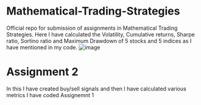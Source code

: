 # Mathematical-Trading-Strategies
Official repo for submission of assignments in Mathematical Trading Strategies.
Here I have calculated the Volatility, Cumulative returns, Sharpe ratio, Sortino ratio and Maximum Drawdown of 5 stocks and 5 indices as I have mentioned in my code.
![image](https://github.com/FirySnehasis/Mathematical-Trading-Strategies/assets/98053431/6ced4a9c-b669-4582-bcb8-58d37ac1b818)
# Assignment 2
In this I have created buy/sell signals and then I have calculated various metrics I have coded Assignemnt 1
